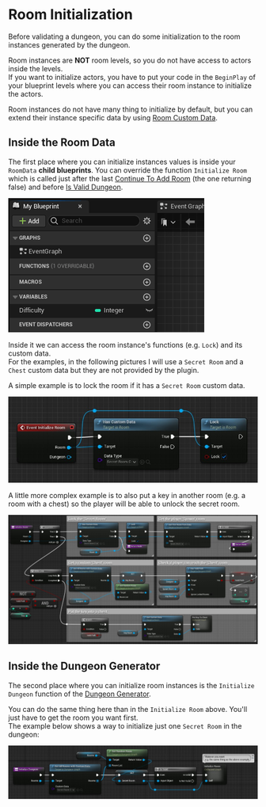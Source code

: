 # Room Initialization

Before validating a dungeon, you can do some initialization to the room instances generated by the dungeon.

Room instances are **NOT** room levels, so you do not have access to actors inside the levels.\
If you want to initialize actors, you have to put your code in the `BeginPlay` of your blueprint levels where you can access their room instance to initialize the actors.

Room instances do not have many thing to initialize by default, but you can extend their instance specific data by using [Room Custom Data](Room-Custom-Data.md).

## Inside the Room Data

The first place where you can initialize instances values is inside your `RoomData` **child blueprints**.
You can override the function `Initialize Room` which is called just after the last [Continue To Add Room](Continue-To-Add-Room.md) (the one returning false) and before [Is Valid Dungeon](Is-Valid-Dungeon.md).

![](Images/OverrideInitializeRoom.gif)

Inside it we can access the room instance's functions (e.g. `Lock`) and its custom data.\
For the examples, in the following pictures I will use a `Secret Room` and a `Chest` custom data but they are not provided by the plugin.

A simple example is to lock the room if it has a `Secret Room` custom data.

![](Images/DataInitializeRoom.jpg)

A little more complex example is to also put a key in another room (e.g. a room with a chest) so the player will be able to unlock the secret room.

![](Images/DataInitializeRoom2.jpg)

## Inside the Dungeon Generator

The second place where you can initialize room instances is the `Initialize Dungeon` function of the [Dungeon Generator](Dungeon-Generator.md).

You can do the same thing here than in the `Initialize Room` above. You'll just have to get the room you want first.\
The example below shows a way to initialize just one `Secret Room` in the dungeon:

![](Images/DungeonInitializeRoom.jpg)
